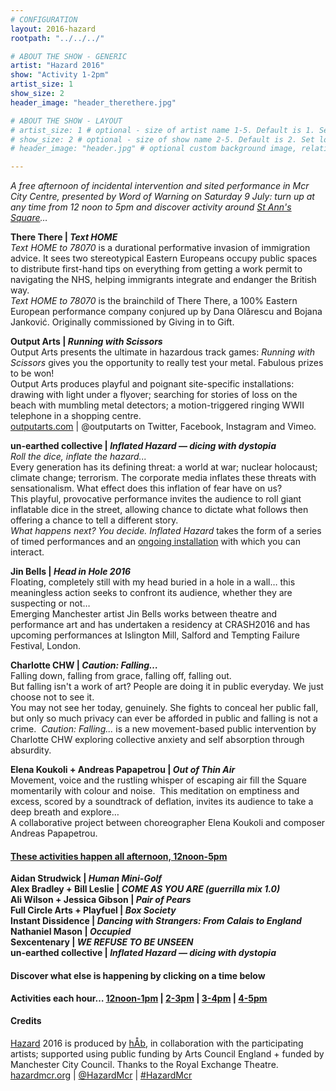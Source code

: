 ```yaml
---
# CONFIGURATION
layout: 2016-hazard
rootpath: "../../../"

# ABOUT THE SHOW - GENERIC
artist: "Hazard 2016"
show: "Activity 1-2pm"
artist_size: 1
show_size: 2
header_image: "header_therethere.jpg"

# ABOUT THE SHOW - LAYOUT
# artist_size: 1 # optional - size of artist name 1-5. Default is 1. Set longer names to lower values
# show_size: 2 # optional - size of show name 2-5. Default is 2. Set longer names to lower values
# header_image: "header.jpg" # optional custom background image, relative to current page

---
```

*A free afternoon of incidental intervention and sited performance in Mcr City Centre, presented by Word of Warning on Saturday 9 July: turn up at any time from 12 noon to 5pm and discover activity around <a href="http://www.google.com/maps/d/embed?mid=zUP9hOfLluWs.kfWwdpVK74IU" target="_blank">St Ann's Square</a>…*            
          
                            
**There There | *Text HOME***          
*Text HOME to 78070* is a durational performative invasion of immigration advice. It sees two stereotypical Eastern Europeans occupy public spaces to distribute first-hand tips on everything from getting a work permit to navigating the NHS, helping immigrants integrate and endanger the British way.    
*Text HOME to 78070* is the brainchild of There There, a 100% Eastern European performance company conjured up by Dana Olărescu and Bojana Janković. Originally commissioned by Giving in to Gift.    
                    
**Output Arts | *Running with Scissors***         
Output Arts presents the ultimate in hazardous track games: *Running with Scissors* gives you the opportunity to really test your metal. Fabulous prizes to be won!    
Output Arts produces playful and poignant site-specific installations: drawing with light under a flyover; searching for stories of loss on the beach with mumbling metal detectors; a motion-triggered ringing WWII telephone in a shopping centre.    
<a href="https://www.outputarts.com/" target="_blank">outputarts.com</a> | @outputarts on Twitter, Facebook, Instagram and Vimeo.    
               
**un-earthed collective | *Inflated Hazard — dicing with dystopia***         
*Roll the dice, inflate the hazard...*    Every generation has its defining threat: a world at war; nuclear holocaust; climate change; terrorism. The corporate media inflates these threats with sensationalism. What effect does this inflation of fear have on us?    This playful, provocative performance invites the audience to roll giant inflatable dice in the street, allowing chance to dictate what follows then offering a chance to tell a different story.     *What happens next? You decide.*
*Inflated Hazard* takes the form of a series of timed performances and an [ongoing installation](/current/2016-hazard/ongoing) with which you can interact.        
          
**Jin Bells | *Head in Hole 2016***         
Floating, completely still with my head buried in a hole in a wall… this meaningless action seeks to confront its audience, whether they are suspecting or not…    
Emerging Manchester artist Jin Bells works between theatre and performance art and has undertaken a residency at CRASH2016 and has upcoming performances at Islington Mill, Salford and Tempting Failure Festival, London.    
               
**Charlotte CHW | *Caution: Falling…***         
Falling down, falling from grace, falling off, falling out.     
But falling isn't a work of art? People are doing it in public everyday. We just choose not to see it.    
You may not see her today, genuinely. She fights to conceal her public fall, but only so much privacy can ever be afforded in public and falling is not a crime.  
*Caution: Falling...* is a new movement-based public intervention by Charlotte CHW exploring collective anxiety and self absorption through absurdity.    
      
**Elena Koukoli + Andreas Papapetrou | *Out of Thin Air***           
Movement, voice and the rustling whisper of escaping air fill the Square momentarily with colour and noise.  This meditation on emptiness and excess, scored by a soundtrack of deflation, invites its audience to take a deep breath and explore…    
A collaborative project between choreographer Elena Koukoli and composer Andreas Papapetrou.    
 
#### [These activities happen all afternoon, 12noon-5pm](/current/2016-hazard/ongoing)             
**Aidan Strudwick | *Human Mini-Golf***           
**Alex Bradley + Bill Leslie | *COME AS YOU ARE (guerrilla mix 1.0)***          
**Ali Wilson + Jessica Gibson | *Pair of Pears***              
**Full Circle Arts + Playfuel | *Box Society***        
**Instant Dissidence | *Dancing with Strangers: From Calais to England***          
**Nathaniel Mason | *Occupied***          
**Sexcentenary | *WE REFUSE TO BE UNSEEN***     
**un-earthed collective | *Inflated Hazard — dicing with dystopia***        
         
#### Discover what else is happening by clicking on a time below                  
**Activities each hour… [12noon-1pm](/current/2016-hazard/12-1) | [2-3pm](/current/2016-hazard/2-3) | [3-4pm](/current/2016-hazard/3-4) | [4-5pm](/current/2016-hazard/4-5)**            
         
#### Credits        
[Hazard](/hab/hazard) 2016 is produced by [hÅb](/hab), in collaboration with the participating artists; supported using public funding by Arts Council England + funded by Manchester City Council. Thanks to the Royal Exchange Theatre.         
<a href="http://hazardmcr.org" target="_blank">hazardmcr.org</a> | <a href="http://twitter.com/HazardMcr" target="_blank">@HazardMcr</a> | <a href="http://twitter.com/hashtag/HazardMcr" target="_blank">#HazardMcr</a>
